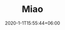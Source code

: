 ---
title: "Miao"
date: 2020-1-1T15:55:44+06:00
type: portfolio
image: "images/projects/3/project-thumb-three.jpg"
category: ["UI/UX 社交"]
project_images: ["images/projects/3/project-detail-thumb-three.jpg"]
weight: 99
---